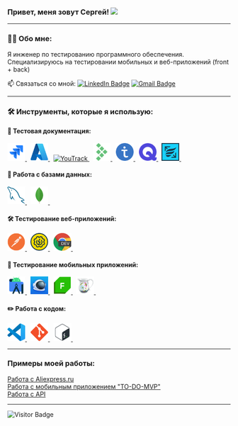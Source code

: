 ### Привет, меня зовут Сергей! <img src="https://media.giphy.com/media/hvRJCLFzcasrR4ia7z/giphy.gif" width="30">

---

### 👨‍💻 Обо мне:

Я инженер по тестированию программного обеспечения. Специализируюсь на тестировании мобильных и веб-приложений (front + back)

📫 Связаться со мной: [![LinkedIn Badge](https://img.shields.io/badge/-@vinokurovss-blue?style=flat&logo=LinkedIn&logoColor=white)](https://www.linkedin.com/in/vinokurovss/) [![Gmail Badge](https://img.shields.io/badge/-Gmail-red?style=flat&logo=Gmail&logoColor=white)](mailto:s.vinokurov@gmail.com)

---

### 🛠 Инструменты, которые я использую:

#### 📁 Тестовая документация:
<div>
  <a href="https://www.atlassian.com/software/jira" target="_blank"> <img src="https://github.com/devicons/devicon/blob/master/icons/jira/jira-original.svg" title="jira" alt="Jira" width="40" height="40"/> </a>&nbsp
  <a href="https://azure.microsoft.com/ru-ru/" target="_blank"> <img src="https://github.com/devicons/devicon/blob/master/icons/azure/azure-original.svg" title="Azure" alt="Azure" width="40" height="40"/> </a>&nbsp
  <a href="https://youtrack.jetbrains.com/" target="_blank"> <img src="https://camo.githubusercontent.com/7571d880c64bd298b295e16456a57fbab5ce595b786e2a52e2102a47e4ea0a0d/68747470733a2f2f75706c6f61642e77696b696d656469612e6f72672f77696b6970656469612f636f6d6d6f6e732f7468756d622f382f38642f596f75547261636b5f49636f6e2e7376672f3130323470782d596f75547261636b5f49636f6e2e7376672e706e673f3230323030383033303832323438" title="YouTrack" alt="YouTrack" width="40" height="40"/> </a>&nbsp
  <a href="https://www.testrail.com/" target="_blank"> <img src="https://github.com/VinokurovSS/VinokurovSS/blob/main/icons/testrail.svg" title="TestRail" alt="TestRail" width="40" height="40"/> </a>&nbsp
  <a href="https://testit.software/" target="_blank"> <img src="https://github.com/VinokurovSS/VinokurovSS/blob/main/icons/testit.svg" title="Test IT" alt="Test IT" width="40" height="40"/> </a>&nbsp
  <a href="https://qase.io/" target="_blank"> <img src="https://github.com/VinokurovSS/VinokurovSS/blob/main/icons/qase.svg" title="Qase" alt="Qase" width="40" height="40"/> </a>&nbsp
  <a href="https://smartbear.com/test-management/zephyr-scale/" target="_blank"> <img src="https://github.com/VinokurovSS/VinokurovSS/blob/main/icons/zephyr.png" title="Zephyr" alt="Zephyr" width="40" height="40"/> </a>&nbsp
</div>

#### 💾 Работа с базами данных:
<div>
  <a href="https://www.mysql.com/" target="_blank"> <img src="https://github.com/VinokurovSS/VinokurovSS/blob/main/icons/mysql.svg" title="MySQL" alt="MySQL" width="40" height="40"/> </a>&nbsp
  <a href="https://www.mongodb.com/" target="_blank"> <img src="https://github.com/VinokurovSS/VinokurovSS/blob/main/icons/mongodb.svg" title="MongoDB" alt="MongoDB" width="40" height="40"/> </a>&nbsp
</div>

#### 🛠 Тестирование веб-приложений:
<div>
  <a href="https://www.postman.com/" target="_blank"> <img src="https://github.com/VinokurovSS/VinokurovSS/blob/main/icons/postman.svg" title="Postman" alt="Postman" width="40" height="40"/> </a>&nbsp
  <a href="https://www.soapui.org/" target="_blank"> <img src="https://github.com/VinokurovSS/VinokurovSS/blob/main/icons/soapui.svg" title="SoapUI" alt="SoapUI" width="40" height="40"/> </a>&nbsp
  <a href="https://developer.chrome.com/docs/devtools" target="_blank"> <img src="https://github.com/VinokurovSS/VinokurovSS/blob/main/icons/devtools.svg" title="DevTools" alt="DevTools" width="40" height="40"/> </a>&nbsp
</div>

#### 📱 Тестирование мобильных приложений:
<div>
  <a href="https://developer.android.com/studio" target="_blank"> <img src="https://github.com/VinokurovSS/VinokurovSS/blob/main/icons/androidstudio.svg" title="Android Studio" alt="Android Studio" width="40" height="40"/> </a>&nbsp
  <a href="https://proxyman.io/" target="_blank"> <img src="https://github.com/VinokurovSS/VinokurovSS/blob/main/icons/proxyman.jpg" title="Proxyman" alt="Proxyman" width="40" height="40"/> </a>&nbsp
  <a href="https://www.telerik.com/fiddler" target="_blank"> <img src="https://github.com/VinokurovSS/VinokurovSS/blob/main/icons/fiddler.svg" title="Fiddler" alt="Fiddler" width="40" height="40"/> </a>&nbsp
  <a href="https://www.charlesproxy.com/" target="_blank"> <img src="https://github.com/VinokurovSS/VinokurovSS/blob/main/icons/charles.png" title="Charles" alt="Charles" width="40" height="40"/> </a>&nbsp
</div>

#### ✏️ Работа с кодом:
<div>
  <a href="https://code.visualstudio.com/" target="_blank"> <img src="https://github.com/VinokurovSS/VinokurovSS/blob/main/icons/vscode.svg" title="Visual Studio Code" alt="Visual Studio Code" width="40" height="40"/> </a>&nbsp
  <a href="https://git-scm.com/" target="_blank"> <img src="https://github.com/VinokurovSS/VinokurovSS/blob/main/icons/git.svg" title="Git" alt="Git" width="40" height="40"/> </a>&nbsp
  <a href="https://www.gnu.org/software/bash/" target="_blank"> <img src="https://github.com/VinokurovSS/VinokurovSS/blob/main/icons/bash.svg" title="Bash" alt="Bash" width="40" height="40"/> </a>&nbsp
</div>

---

### Примеры моей работы:


[Работа с Aliexpress.ru](https://github.com/VinokurovSS/Aliexpress)  
[Работа с мобильным приложением "TO-DO-MVP"](https://github.com/VinokurovSS/TO-DO-MVP)  
[Работа с API](https://github.com/VinokurovSS/API) 

---

![Visitor Badge](https://visitor-badge.laobi.icu/badge?page_id=VinokurovSS)